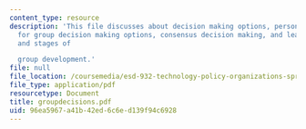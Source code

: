 ```yaml
---
content_type: resource
description: 'This file discusses about decision making options, personal preferences
  for group decision making options, consensus decision making, and leadership style
  and stages of

  group development.'
file: null
file_location: /coursemedia/esd-932-technology-policy-organizations-spring-2005/96ea5967a41b42ed6c6ed139f94c6928_groupdecisions.pdf
file_type: application/pdf
resourcetype: Document
title: groupdecisions.pdf
uid: 96ea5967-a41b-42ed-6c6e-d139f94c6928
---
```

